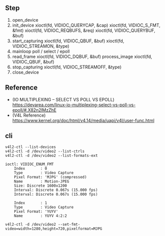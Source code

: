 ## Step
1. open_device
2. init_device
    xioctl(fd, VIDIOC_QUERYCAP, &cap)
    xioctl(fd, VIDIOC_S_FMT, &fmt)
    xioctl(fd, VIDIOC_REQBUFS, &req)
    xioctl(fd, VIDIOC_QUERYBUF, &buf)
3. start_capturing
    xioctl(fd, VIDIOC_QBUF, &buf)
    xioctl(fd, VIDIOC_STREAMON, &type)
4. mainloop
    poll / select / epoll
5. read_frame
    xioctl(fd, VIDIOC_DQBUF, &buf)
    process_image
    xioctl(fd, VIDIOC_QBUF, &buf)
6. stop_capturing
    xioctl(fd, VIDIOC_STREAMOFF, &type)
7. close_device

## Reference
- (IO MULTIPLEXING – SELECT VS POLL VS EPOLL) https://devarea.com/linux-io-multiplexing-select-vs-poll-vs-epoll/#.X82n2lMzZhE
- (V4L Reference) https://www.kernel.org/doc/html/v4.14/media/uapi/v4l/user-func.html

## cli

    v4l2-ctl --list-devices
    v4l2-ctl -d /dev/video2 --list-ctrls
    v4l2-ctl -d /dev/video2 --list-formats-ext 

    ioctl: VIDIOC_ENUM_FMT
        Index       : 0
        Type        : Video Capture
        Pixel Format: 'MJPG' (compressed)
        Name        : Motion-JPEG
        Size: Discrete 1600x1200
        Interval: Discrete 0.067s (15.000 fps)
        Interval: Discrete 0.067s (15.000 fps)
    
        Index       : 1
        Type        : Video Capture
        Pixel Format: 'YUYV'
        Name        : YUYV 4:2:2

    v4l2-ctl -d /dev/video2 --set-fmt-video=width=1280,height=720,pixelformat=MJPG